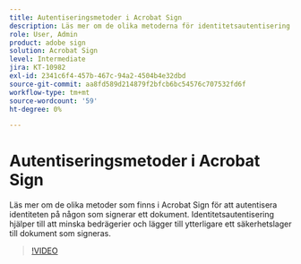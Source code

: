 ```yaml
---
title: Autentiseringsmetoder i Acrobat Sign
description: Läs mer om de olika metoderna för identitetsautentisering i Acrobat Sign
role: User, Admin
product: adobe sign
solution: Acrobat Sign
level: Intermediate
jira: KT-10982
exl-id: 2341c6f4-457b-467c-94a2-4504b4e32dbd
source-git-commit: aa8fd589d214879f2bfcb6bc54576c707532fd6f
workflow-type: tm+mt
source-wordcount: '59'
ht-degree: 0%

---
```


# Autentiseringsmetoder i Acrobat Sign

Läs mer om de olika metoder som finns i Acrobat Sign för att autentisera identiteten på någon som signerar ett dokument. Identitetsautentisering hjälper till att minska bedrägerier och lägger till ytterligare ett säkerhetslager till dokument som signeras.

>[!VIDEO](https://video.tv.adobe.com/v/3419287?quality=12&learn=on&hidetitle=true)
